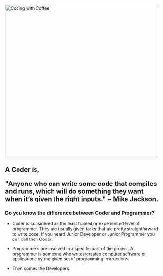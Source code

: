 <img align = "center" alt = "Coding with Coffee"  width = "500" src = "https://images.lemonly.com/wp-content/uploads/2018/08/07150313/Homebase_Thumb_v01.gif">

<h2>A Coder is,

"Anyone who can write some code that compiles and runs, which will do something they want when it’s given the right inputs."
~ Mike Jackson. </h2>

<h3>Do you know the difference between Coder and Programmer?</h3>

- Coder is considered as the least trained or experienced level of programmer. They are usually given tasks that are pretty straightforward to write code. If you heard Junior Developer or Junior Programmer you can call then Coder.

- Programmers are involved in a specific part of the project. A programmer is someone who writes/creates computer software or applications by the given set of programming instructions.

- Then comes the Developers.
